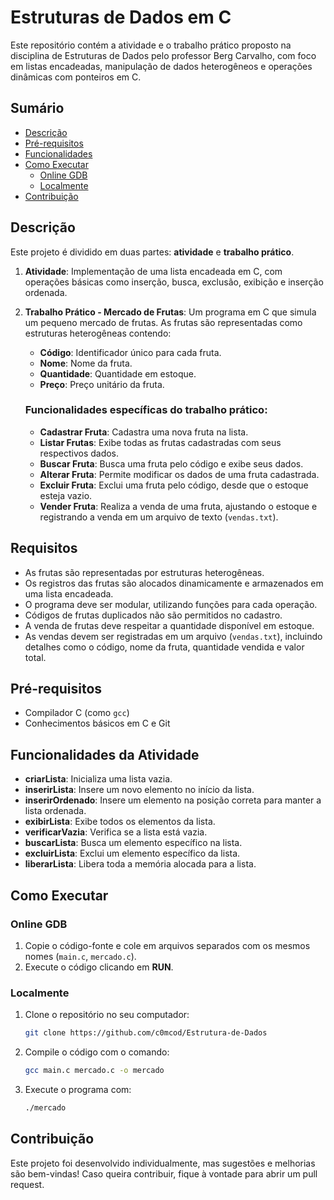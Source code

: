 # Estruturas de Dados em C

Este repositório contém a atividade e o trabalho prático proposto na disciplina de Estruturas de Dados pelo professor Berg Carvalho, com foco em listas encadeadas, manipulação de dados heterogêneos e operações dinâmicas com ponteiros em C.

## Sumário

- [Descrição](#descrição)
- [Pré-requisitos](#pré-requisitos)
- [Funcionalidades](#funcionalidades)
- [Como Executar](#como-executar)
  - [Online GDB](#online-gdb)
  - [Localmente](#localmente)
- [Contribuição](#contribuição)

## Descrição

Este projeto é dividido em duas partes: **atividade** e **trabalho prático**.

1. **Atividade**: Implementação de uma lista encadeada em C, com operações básicas como inserção, busca, exclusão, exibição e inserção ordenada.

2. **Trabalho Prático - Mercado de Frutas**: 
   Um programa em C que simula um pequeno mercado de frutas. As frutas são representadas como estruturas heterogêneas contendo:
   - **Código**: Identificador único para cada fruta.
   - **Nome**: Nome da fruta.
   - **Quantidade**: Quantidade em estoque.
   - **Preço**: Preço unitário da fruta.

   ### Funcionalidades específicas do trabalho prático:
   - **Cadastrar Fruta**: Cadastra uma nova fruta na lista.
   - **Listar Frutas**: Exibe todas as frutas cadastradas com seus respectivos dados.
   - **Buscar Fruta**: Busca uma fruta pelo código e exibe seus dados.
   - **Alterar Fruta**: Permite modificar os dados de uma fruta cadastrada.
   - **Excluir Fruta**: Exclui uma fruta pelo código, desde que o estoque esteja vazio.
   - **Vender Fruta**: Realiza a venda de uma fruta, ajustando o estoque e registrando a venda em um arquivo de texto (`vendas.txt`).

## Requisitos

- As frutas são representadas por estruturas heterogêneas.
- Os registros das frutas são alocados dinamicamente e armazenados em uma lista encadeada.
- O programa deve ser modular, utilizando funções para cada operação.
- Códigos de frutas duplicados não são permitidos no cadastro.
- A venda de frutas deve respeitar a quantidade disponível em estoque.
- As vendas devem ser registradas em um arquivo (`vendas.txt`), incluindo detalhes como o código, nome da fruta, quantidade vendida e valor total.

## Pré-requisitos

- Compilador C (como `gcc`)
- Conhecimentos básicos em C e Git

## Funcionalidades da Atividade

- **criarLista**: Inicializa uma lista vazia.
- **inserirLista**: Insere um novo elemento no início da lista.
- **inserirOrdenado**: Insere um elemento na posição correta para manter a lista ordenada.
- **exibirLista**: Exibe todos os elementos da lista.
- **verificarVazia**: Verifica se a lista está vazia.
- **buscarLista**: Busca um elemento específico na lista.
- **excluirLista**: Exclui um elemento específico da lista.
- **liberarLista**: Libera toda a memória alocada para a lista.

## Como Executar

### Online GDB

1. Copie o código-fonte e cole em arquivos separados com os mesmos nomes (`main.c`, `mercado.c`).
2. Execute o código clicando em **RUN**.

### Localmente

1. Clone o repositório no seu computador:
   ```bash
   git clone https://github.com/c0mcod/Estrutura-de-Dados
   ```
2. Compile o código com o comando:
   ```bash
   gcc main.c mercado.c -o mercado
   ```
3. Execute o programa com:
   ```bash
   ./mercado
   ```

## Contribuição

Este projeto foi desenvolvido individualmente, mas sugestões e melhorias são bem-vindas! Caso queira contribuir, fique à vontade para abrir um pull request.